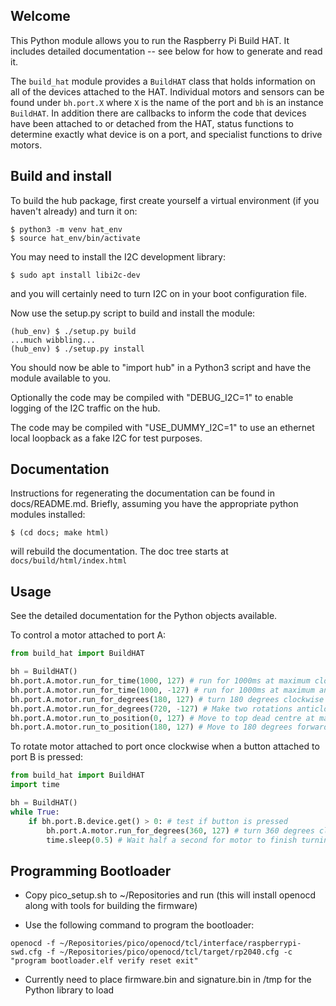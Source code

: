 Welcome
-------

This Python module allows you to run the Raspberry Pi Build HAT.  It
includes detailed documentation -- see below for how to generate and
read it.

The ``build_hat`` module provides a ``BuildHAT`` class that holds
information on all of the devices attached to the HAT.  Individual
motors and sensors can be found under ``bh.port.X`` where ``X`` is the
name of the port and ``bh`` is an instance ``BuildHAT``.  In addition
there are callbacks to inform the code that devices have been attached
to or detached from the HAT, status functions to determine exactly
what device is on a port, and specialist functions to drive motors.


Build and install
------------------

To build the hub package, first create yourself a virtual environment
(if you haven't already) and turn it on:

```
$ python3 -m venv hat_env
$ source hat_env/bin/activate
```

You may need to install the I2C development library:

```
$ sudo apt install libi2c-dev
```

and you will certainly need to turn I2C on in your boot configuration file.

Now use the setup.py script to build and install the module:

```
(hub_env) $ ./setup.py build
...much wibbling...
(hub_env) $ ./setup.py install
```

You should now be able to "import hub" in a Python3 script and have
the module available to you.

Optionally the code may be compiled with "DEBUG\_I2C=1" to enable logging
of the I2C traffic on the hub.

The code may be compiled with "USE\_DUMMY\_I2C=1" to use an ethernet local
loopback as a fake I2C for test purposes.


Documentation
-------------

Instructions for regenerating the documentation can be found in
docs/README.md.  Briefly, assuming you have the appropriate python
modules installed:

```
$ (cd docs; make html)
```

will rebuild the documentation.  The doc tree starts at
``docs/build/html/index.html``


Usage
-----

See the detailed documentation for the Python objects available.

To control a motor attached to port A:

```python
from build_hat import BuildHAT

bh = BuildHAT()
bh.port.A.motor.run_for_time(1000, 127) # run for 1000ms at maximum clockwise speed
bh.port.A.motor.run_for_time(1000, -127) # run for 1000ms at maximum anticlockwise speed
bh.port.A.motor.run_for_degrees(180, 127) # turn 180 degrees clockwise at maximum speed
bh.port.A.motor.run_for_degrees(720, -127) # Make two rotations anticlockwise at maximum speed
bh.port.A.motor.run_to_position(0, 127) # Move to top dead centre at maximum speed (positioning seems to be absolute)
bh.port.A.motor.run_to_position(180, 127) # Move to 180 degrees forward of top dead centre at maximum speed
```

To rotate motor attached to port once clockwise when a button attached to port B is pressed:

```python
from build_hat import BuildHAT
import time

bh = BuildHAT()
while True:
	if bh.port.B.device.get() > 0: # test if button is pressed
		bh.port.A.motor.run_for_degrees(360, 127) # turn 360 degrees clockwise at maximum speed
		time.sleep(0.5) # Wait half a second for motor to finish turning

```

Programming Bootloader
----------------------

* Copy pico\_setup.sh to ~/Repositories and run (this will install openocd along with tools for building the firmware)

* Use the following command to program the bootloader:

```
openocd -f ~/Repositories/pico/openocd/tcl/interface/raspberrypi-swd.cfg -f ~/Repositories/pico/openocd/tcl/target/rp2040.cfg -c "program bootloader.elf verify reset exit"
```

* Currently need to place firmware.bin and signature.bin in /tmp for the Python library to load
